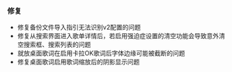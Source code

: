 
### 修复

- 修复备份文件导入指引无法识别v2配置的问题
- 修复从搜索界面进入歌单详情后，若启用强迫症设置的清空功能会导致意外清空搜索框、搜索列表的问题
- 就放桌面歌词在启用卡拉OK歌词后字体边缘可能被截断的问题
- 修复桌面歌词启用歌词缩放后的阴影显示问题
